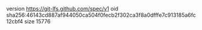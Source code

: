 version https://git-lfs.github.com/spec/v1
oid sha256:46143cd887af944050ca504f0fecb2f302ca3f8a0dfffe7c913185a6fc12cbf4
size 15776
